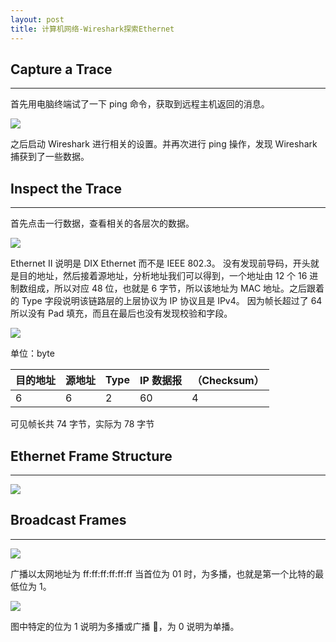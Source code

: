 ```yaml
---
layout: post
title: 计算机网络-Wireshark探索Ethernet
---
```


## Capture a Trace

---

首先用电脑终端试了一下 ping 命令，获取到远程主机返回的消息。

![](https://1ees0n.oss-cn-qingdao.aliyuncs.com/Github/20241118231705.png)

之后启动 Wireshark 进行相关的设置。并再次进行 ping 操作，发现 Wireshark 捕获到了一些数据。

## Inspect the Trace

---

首先点击一行数据，查看相关的各层次的数据。

![](https://1ees0n.oss-cn-qingdao.aliyuncs.com/Github/20241118232249.png)

Ethernet II 说明是 DIX Ethernet 而不是 IEEE 802.3。
没有发现前导码，开头就是目的地址，然后接着源地址，分析地址我们可以得到，一个地址由 12 个 16 进制数组成，所以对应 48 位，也就是 6 字节，所以该地址为 MAC 地址。之后跟着的 Type 字段说明该链路层的上层协议为 IP 协议且是 IPv4。
因为帧长超过了 64 所以没有 Pad 填充，而且在最后也没有发现校验和字段。

![](https://1ees0n.oss-cn-qingdao.aliyuncs.com/Github/20241118232153.png)

单位：byte

| 目的地址 | 源地址 | Type | IP 数据报 | （Checksum） |
| -------- | ------ | ---- | --------- | ------------ |
| 6        | 6      | 2    | 60        | 4            |

可见帧长共 74 字节，实际为 78 字节

## Ethernet Frame Structure

---

![](https://1ees0n.oss-cn-qingdao.aliyuncs.com/Github/20241118231944.png)

## Broadcast Frames

---

![](https://1ees0n.oss-cn-qingdao.aliyuncs.com/Github/20241118231927.png)

广播以太网地址为 ff:ff:ff:ff:ff:ff
当首位为 01 时，为多播，也就是第一个比特的最低位为 1。

![](https://1ees0n.oss-cn-qingdao.aliyuncs.com/Github/20241118233344.png)

图中特定的位为 1 说明为多播或广播 📢，为 0 说明为单播。
